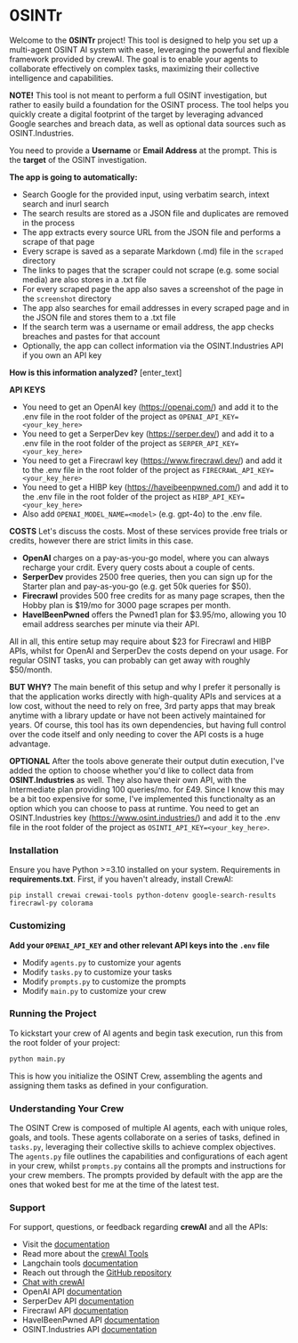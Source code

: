 # 0SINTr

Welcome to the **0SINTr** project! This tool is designed to help you set up a multi-agent OSINT AI system with ease, leveraging the powerful and flexible framework provided by crewAI. The goal is to enable your agents to collaborate effectively on complex tasks, maximizing their collective intelligence and capabilities.

**NOTE!** This tool is not meant to perform a full OSINT investigation, but rather to easily build a foundation for the OSINT process. The tool helps you quickly create a digital footprint of the target by leveraging advanced Google searches and breach data, as well as optional data sources such as OSINT.Industries.

You need to provide a **Username** or **Email Address** at the prompt. This is the **target** of the OSINT investigation.

**The app is going to automatically:**
* Search Google for the provided input, using verbatim search, intext search and inurl search
* The search results are stored as a JSON file and duplicates are removed in the process
* The app extracts every source URL from the JSON file and performs a scrape of that page
* Every scrape is saved as a separate Markdown (.md) file in the `scraped` directory
* The links to pages that the scraper could not scrape (e.g. some social media) are also stores in a .txt file
* For every scraped page the app also saves a screenshot of the page in the `screenshot` directory
* The app also searches for email addresses in every scraped page and in the JSON file and stores them to a .txt file
* If the search term was a username or email address, the app checks breaches and pastes for that account
* Optionally, the app can collect information via the OSINT.Industries API if you own an API key

**How is this information analyzed?**
[enter_text]

**API KEYS**
- You need to get an OpenAI key (https://openai.com/) and add it to the .env file in the root folder of the project as `OPENAI_API_KEY=<your_key_here>`
- You need to get a SerperDev key (https://serper.dev/) and add it to a .env file in the root folder of the project as `SERPER_API_KEY=<your_key_here>`
- You need to get a Firecrawl key (https://www.firecrawl.dev/) and add it to the .env file in the root folder of the project as `FIRECRAWL_API_KEY=<your_key_here>`
- You need to get a HIBP key (https://haveibeenpwned.com/) and add it to the .env file in the root folder of the project as `HIBP_API_KEY=<your_key_here>`
- Also add `OPENAI_MODEL_NAME=<model>` (e.g. gpt-4o) to the .env file.

**COSTS**
Let's discuss the costs. Most of these services provide free trials or credits, however there are strict limits in this case.

- **OpenAI** charges on a pay-as-you-go model, where you can always recharge your crdit. Every query costs about a couple of cents.
- **SerperDev** provides 2500 free queries, then you can sign up for the Starter plan and pay-as-you-go (e.g. get 50k queries for $50).
- **Firecrawl** provides 500 free credits for as many page scrapes, then the Hobby plan is $19/mo for 3000 page scrapes per month.
- **HaveIBeenPwned** offers the Pwned1 plan for $3.95/mo, allowing you 10 email address searches per minute via their API.

All in all, this entire setup may require about $23 for Firecrawl and HIBP APIs, whilst for OpenAI and SerperDev the costs depend on your usage. For regular OSINT tasks, you can probably can get away with roughly $50/month.

**BUT WHY?**
The main benefit of this setup and why I prefer it personally is that the application works directly with high-quality APIs and services at a low cost, without the need to rely on free, 3rd party apps that may break anytime with a library update or have not been actively maintained for years. Of course, this tool has its own dependencies, but having full control over the code itself and only needing to cover the API costs is a huge advantage.

**OPTIONAL**
After the tools above generate their output dutin execution, I've added the option to choose whether you'd like to collect data from **OSINT.Industries** as well. They also have their own API, with the Intermediate plan providing 100 queries/mo. for £49. Since I know this may be a bit too expensive for some, I've implemented this functionalty as an option which you can choose to pass at runtime. You need to get an OSINT.Industries key (https://www.osint.industries/) and add it to the .env file in the root folder of the project as `OSINTI_API_KEY=<your_key_here>`.


### Installation

Ensure you have Python >=3.10 installed on your system. 
Requirements in **requirements.txt**.
First, if you haven't already, install CrewAI:

`pip install crewai crewai-tools python-dotenv google-search-results firecrawl-py colorama`


### Customizing

**Add your `OPENAI_API_KEY` and other relevant API keys into the `.env` file**

- Modify `agents.py` to customize your agents
- Modify `tasks.py` to customize your tasks
- Modify `prompts.py` to customize the prompts
- Modify `main.py` to customize your crew

### Running the Project

To kickstart your crew of AI agents and begin task execution, run this from the root folder of your project:

```bash
python main.py
```

This is how you initialize the OSINT Crew, assembling the agents and assigning them tasks as defined in your configuration.

### Understanding Your Crew

The OSINT Crew is composed of multiple AI agents, each with unique roles, goals, and tools. These agents collaborate on a series of tasks, defined in `tasks.py`, leveraging their collective skills to achieve complex objectives. The `agents.py` file outlines the capabilities and configurations of each agent in your crew, whilst `prompts.py` contains all the prompts and instructions for your crew members. The prompts provided by default with the app are the ones that woked best for me at the time of the latest test.

### Support

For support, questions, or feedback regarding **crewAI** and all the APIs:
- Visit the [documentation](https://docs.crewai.com)
- Read more about the [crewAI Tools](https://docs.crewai.com/core-concepts/Tools/)
- Langchain tools [documentation](https://docs.crewai.com/core-concepts/Using-LangChain-Tools/)
- Reach out through the [GitHub repository](https://github.com/joaomdmoura/crewai)
- [Chat with crewAI](https://chatg.pt/DWjSBZn)
- OpenAI API [documentation](https://platform.openai.com/docs/overview)
- SerperDev API [documentation](https://serper.dev/)
- Firecrawl API [documentation](https://docs.firecrawl.dev/introduction)
- HaveIBeenPwned API [documentation](https://haveibeenpwned.com/API/v3)
- OSINT.Industries API [documentation](https://docs.osint.industries/reference/search)

